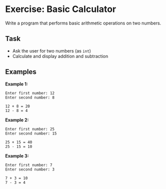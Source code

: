 # Exercise: Basic Calculator

Write a program that performs basic arithmetic operations on two numbers.

## Task
- Ask the user for two numbers (as `int`)
- Calculate and display addition and subtraction

## Examples
**Example 1:**
```
Enter first number: 12
Enter second number: 8
```
```
12 + 8 = 20
12 - 8 = 4
```

**Example 2:**
```
Enter first number: 25
Enter second number: 15
```
```
25 + 15 = 40
25 - 15 = 10
```

**Example 3:**
```
Enter first number: 7
Enter second number: 3
```
```
7 + 3 = 10
7 - 3 = 4
```
